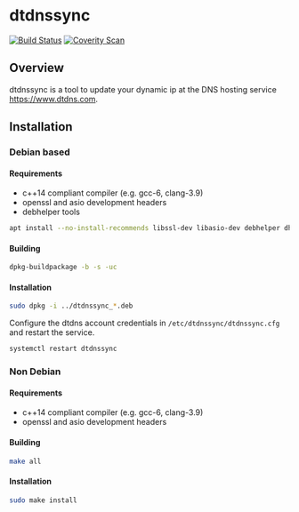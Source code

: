 # dtdnssync

[![Build Status](https://travis-ci.org/cgzones/dtdnssync.svg?branch=master)](https://travis-ci.org/cgzones/dtdnssync)
[![Coverity Scan](https://scan.coverity.com/projects/10843/badge.svg)](https://scan.coverity.com/projects/cgzones-dtdnssync)

## Overview

dtdnssync is a tool to update your dynamic ip at the DNS hosting service https://www.dtdns.com.

## Installation

### Debian based

#### Requirements

- c++14 compliant compiler (e.g. gcc-6, clang-3.9)
- openssl and asio development headers
- debhelper tools

```sh
apt install --no-install-recommends libssl-dev libasio-dev debhelper dh-systemd
```

#### Building

```sh
dpkg-buildpackage -b -s -uc
```

#### Installation

```sh
sudo dpkg -i ../dtdnssync_*.deb
```

Configure the dtdns account credentials in `/etc/dtdnssync/dtdnssync.cfg` and restart the service.

```sh
systemctl restart dtdnssync
```

### Non Debian

#### Requirements

- c++14 compliant compiler (e.g. gcc-6, clang-3.9)
- openssl and asio development headers

#### Building

```sh
make all
```

#### Installation

```sh
sudo make install
```

